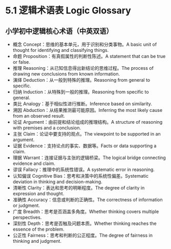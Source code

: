 # 5.1 逻辑术语表 Logic Glossary

## 小学初中逻辑核心术语（中英双语）

- 概念 Concept：思维的基本单元，用于识别和分类事物。A basic unit of thought for identifying and classifying things.
- 命题 Proposition：有真假属性的判断性陈述。A statement that can be true or false.
- 推理 Reasoning：从已知信息得出新结论的思维过程。The process of drawing new conclusions from known information.
- 演绎 Deduction：从一般到特殊的推理。Reasoning from general to specific.
- 归纳 Induction：从特殊到一般的推理。Reasoning from specific to general.
- 类比 Analogy：基于相似性进行推断。Inference based on similarity.
- 溯因 Abduction：从结果推测最可能原因。Inferring the most likely cause from an observed result.
- 论证 Argument：由前提和结论组成的推理结构。A structure of reasoning with premises and a conclusion.
- 主张 Claim：论证中要支持的观点。The viewpoint to be supported in an argument.
- 证据 Evidence：支持论点的事实、数据等。Facts or data supporting a claim.
- 理据 Warrant：连接证据与主张的逻辑桥梁。The logical bridge connecting evidence and claim.
- 谬误 Fallacy：推理中的系统性错误。A systematic error in reasoning.
- 认知偏误 Cognitive Bias：思考和决策中的系统性偏差。Systematic deviation in thinking and decision-making.
- 清晰性 Clarity：表达和思考的明晰程度。The degree of clarity in expression and thought.
- 准确性 Accuracy：信息或判断的正确性。The correctness of information or judgment.
- 广度 Breadth：思考是否涵盖多角度。Whether thinking covers multiple perspectives.
- 深刻性 Depth：思考是否触及问题本质。Whether thinking reaches the essence of the problem.
- 公正性 Fairness：思考和判断的公正程度。The degree of fairness in thinking and judgment.
